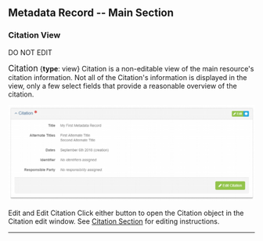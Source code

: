 ## Metadata Record -- Main Section
### Citation View
DO NOT EDIT

<span class="md-panel" style="font-size: larger">Citation</span> <i class="fa fa-asterisk required" title="Required"> </i> {**type**: view} <span class="md-panel">Citation</span> is a non-editable view of the main resource's citation information.  Not all of the <span class="md-panel">Citation's</span> information is displayed in the view, only a few select fields that provide a reasonable overview of the citation.

![Citation View Panel](/assets/reference/edit-objects/citation-view.png)

<span class="btn btn-success btn-xs"> <i class="fa fa-pencil"> </i> Edit</span> and <span class="btn btn-success btn-xs"> <i class="fa fa-pencil"> </i> Edit Citation</span> Click either button to open the <span class="md-panel">Citation</span> object in the <span class="md-section">Citation</span> edit window.  See [Citation Section](../citation-section.md) for editing instructions.

---
